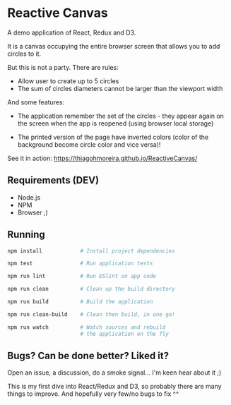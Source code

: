 # Reactive Canvas

A demo application of React, Redux and D3.

It is a canvas occupying the entire browser screen that allows you to add
circles to it.

But this is not a party. There are rules:

-   Allow user to create up to 5 circles
-   The sum of circles diameters cannot be larger than the viewport width

And some features:

-   The application remember the set of the circles - they appear again on the
    screen when the app is reopened (using browser local storage)

-   The printed version of the page have inverted colors
    (color of the background become circle color and vice versa)!

See it in action: <https://thiagohmoreira.github.io/ReactiveCanvas/>

## Requirements (DEV)

-   Node.js
-   NPM
-   Browser ;)

## Running

```sh
npm install            # Install project dependencies

npm test               # Run application tests

npm run lint           # Run ESlint on app code

npm run clean          # Clean up the build directory

npm run build          # Build the application

npm run clean-build    # Clean then build, in one go!

npm run watch          # Watch sources and rebuild
                       # the application on the fly
```

## Bugs? Can be done better? Liked it?

Open an issue, a discussion, do a smoke signal... I'm keen hear about it ;)

This is my first dive into React/Redux and D3, so probably there are many
things to improve. And hopefully very few/no bugs to fix ^^
